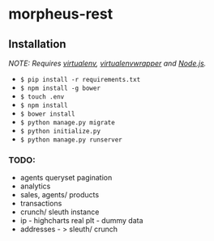 # morpheus-rest

## Installation

*NOTE: Requires [virtualenv](http://virtualenv.readthedocs.org/en/latest/),
[virtualenvwrapper](http://virtualenvwrapper.readthedocs.org/en/latest/) and
[Node.js](http://nodejs.org/).*


* `$ pip install -r requirements.txt`
* `$ npm install -g bower`
* `$ touch .env`
* `$ npm install`
* `$ bower install`
* `$ python manage.py migrate`
* `$ python initialize.py`
* `$ python manage.py runserver`


### TODO:

- agents queryset pagination
- analytics
- sales, agents/ products
- transactions
- crunch/ sleuth instance
- ip - highcharts real plt - dummy data
- addresses - > sleuth/ crunch
